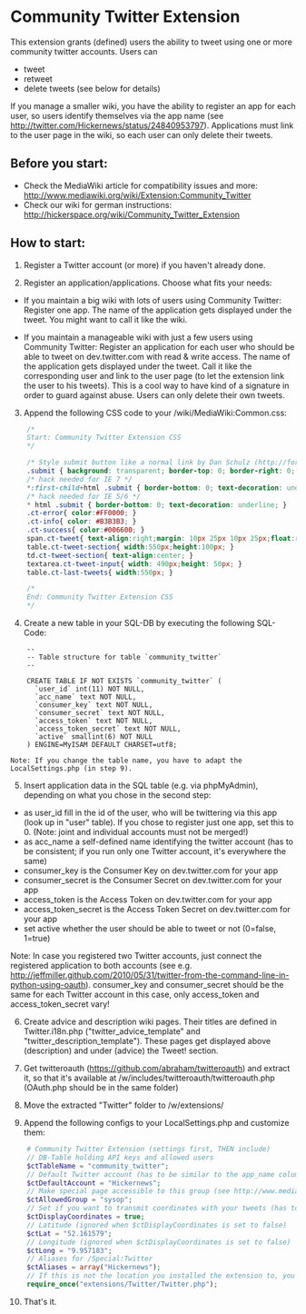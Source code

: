 
Community Twitter Extension
===========================

This extension grants (defined) users the ability to tweet using
one or more community twitter accounts.
Users can

- tweet
- retweet
- delete tweets (see below for details)

If you manage a smaller wiki, you have the ability to register an app for each user, so users identify themselves via the app name (see http://twitter.com/Hickernews/status/24840953797).
Applications must link to the user page in the wiki, so each user can only delete their tweets.

Before you start:
-----------------

- Check the MediaWiki article for compatibility issues and more: http://www.mediawiki.org/wiki/Extension:Community_Twitter
- Check our wiki for german instructions: http://hickerspace.org/wiki/Community_Twitter_Extension

How to start:
-------------

1. Register a Twitter account (or more) if you haven't already done.

2. Register an application/applications. Choose what fits your needs:

  - If you maintain a big wiki with lots of users using Community Twitter:
		Register one app. The name of the application gets displayed under the tweet. You might want to call it like the wiki.

  - If you maintain a manageable wiki with just a few users using Community Twitter:
		Register an application for each user who should be able to tweet on dev.twitter.com with read & write access.
		The name of the application gets displayed under the tweet. Call it like the corresponding user and link to the user page 
		(to let the extension link the user to his tweets). This is a cool way to have kind of a signature in order to guard against abuse.
		Users can only delete their own tweets.


3. Append the following CSS code to your /wiki/MediaWiki:Common.css:
```css
	/*
	Start: Community Twitter Extension CSS
	*/

	/* Style submit button like a normal link by Dan Schulz (http://forums.digitalpoint.com/showthread.php?t=403667#post3882723) */
	.submit { background: transparent; border-top: 0; border-right: 0; border-bottom: 1px solid #00F; border-left: 0; color: #00F; display: inline; margin: 0;padding: 0; }
	/* hack needed for IE 7 */
	*:first-child+html .submit { border-bottom: 0; text-decoration: underline; }
	/* hack needed for IE 5/6 */
	* html .submit { border-bottom: 0; text-decoration: underline; }
	.ct-error{ color:#FF0000; }
	.ct-info{ color: #B3B3B3; }
	.ct-success{ color:#006600; }
	span.ct-tweet{ text-align:right;margin: 10px 25px 10px 25px;float:right; }
	table.ct-tweet-section{ width:550px;height:100px; }
	td.ct-tweet-section{ text-align:center; }
	textarea.ct-tweet-input{ width: 490px;height: 50px; }
	table.ct-last-tweets{ width:550px; }

	/*
	End: Community Twitter Extension CSS
	*/
```


4. Create a new table in your SQL-DB by executing the following SQL-Code:
```mysql
	--
	-- Table structure for table `community_twitter`
	--

	CREATE TABLE IF NOT EXISTS `community_twitter` (
	  `user_id` int(11) NOT NULL,
	  `acc_name` text NOT NULL,
	  `consumer_key` text NOT NULL,
	  `consumer_secret` text NOT NULL,
	  `access_token` text NOT NULL,
	  `access_token_secret` text NOT NULL,
	  `active` smallint(6) NOT NULL
	) ENGINE=MyISAM DEFAULT CHARSET=utf8;
```

	Note: If you change the table name, you have to adapt the LocalSettings.php (in step 9).


5. Insert application data in the SQL table (e.g. via phpMyAdmin), depending on what you chose in the second step: 

- as user_id fill in the id of the user, who will be twittering via this app (look up in "user" table). If you chose to register just one app, set this to 0.
	  (Note: joint and individual accounts must not be merged!)
- as acc_name a self-defined name identifying the twitter account (has to be consistent; if you run only one Twitter account, it's everywhere the same)
- consumer_key is the Consumer Key on dev.twitter.com for your app
- consumer_secret is the Consumer Secret on dev.twitter.com for your app
- access_token is the Access Token on dev.twitter.com for your app
- access_token_secret is the Access Token Secret on dev.twitter.com for your app
- set active whether the user should be able to tweet or not (0=false, 1=true)

Note: In case you registered two Twitter accounts, just connect the registered application to both accounts (see e.g. http://jeffmiller.github.com/2010/05/31/twitter-from-the-command-line-in-python-using-oauth).
	  consumer_key and consumer_secret should be the same for each Twitter account in this case, only access_token and access_token_secret vary!

6. Create advice and description wiki pages. Their titles are defined in Twitter.i18n.php ("twitter_advice_template" and "twitter_description_template").
   These pages get displayed above (description) and under (advice) the Tweet! section.

7. Get twitteroauth (https://github.com/abraham/twitteroauth) and extract it, so that it's available at
	<webroot>/w/includes/twitteroauth/twitteroauth.php (OAuth.php should be in the same folder)

8. Move the extracted "Twitter" folder to <webroot>/w/extensions/

9. Append the following configs to your LocalSettings.php and customize them:
```php
	# Community Twitter Extension (settings first, THEN include)
	// DB-Table holding API keys and allowed users
	$ctTableName = "community_twitter";
	// Default Twitter account (has to be similar to the app_name column in the SQL-Table; e.g. used for linking tweets of different accounts)
	$ctDefaultAccount = "Hickernews";
	// Make special page accessible to this group (see http://www.mediawiki.org/wiki/Manual:User_rights#List_of_Groups) (creating a new group might make sense)
	$ctAllowedGroup = "sysop";
	// Set if you want to transmit coordinates with your tweets (has to be enabled in Twitter settings to be displayed)
	$ctDisplayCoordinates = true;
	// Latitude (ignored when $ctDisplayCoordinates is set to false)
	$ctLat = "52.161579";
	// Longitude (ignored when $ctDisplayCoordinates is set to false)
	$ctLong = "9.957183";
	// Aliases for /Special:Twitter
	$ctAliases = array("Hickernews");
	// If this is not the location you installed the extension to, you probably have to edit Twitter_body.php
	require_once("extensions/Twitter/Twitter.php");
```

10. That's it.

